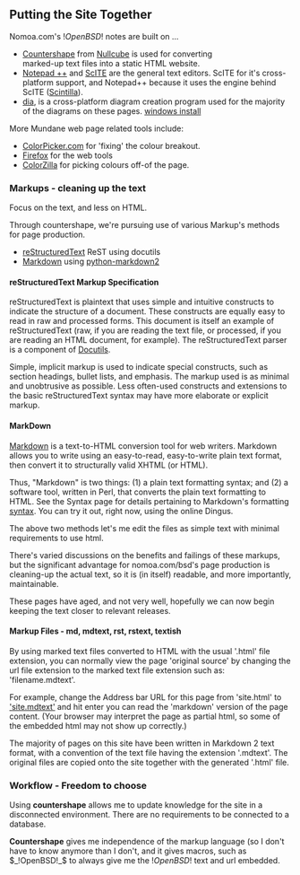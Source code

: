 ## Putting the Site Together

Nomoa.com's $!OpenBSD!$ notes are built on ...

-   [Countershape](http://github.com/samtaufa/countershape) from 
    [Nullcube](http://dev.nullcube.com) is used for converting  
    marked-up text files into a static HTML website.
-   [Notepad ++](http://notepad-plus.sourceforge.net/) and 
    [ScITE](http://scintilla.com) are the general text
    editors. ScITE for it's cross-platform support, and Notepad++ 
	because it uses the engine behind ScITE ([Scintilla](http://scintilla.com)).
-   [dia](http://projects.gnome.org/dia/), 
    is a cross-platform diagram creation program used for the 
    majority of the diagrams on these pages.
    [windows install](http://dia-installer.de/index_en.html) 

More Mundane web page related tools include:

-   [ColorPicker.com](http://www.colorpicker.com/) for 'fixing' the colour
    breakout.
-   [Firefox](http://www.mozilla.com) for the web tools
-   [ColorZilla](http://www.colorzilla.com) for picking colours off-of the page.

### Markups - cleaning up the text

Focus on the text, and less on HTML.

Through countershape, we're pursuing use of various Markup's 
methods for page production.

-   [reStructuredText](http://docutils.sourceforge.net/) ReST
    using docutils
-   [Markdown](http://daringfireball.net/projects/markdown/)
    using [python-markdown2](http://code.google.com/p/python-markdown2/) 

#### reStructuredText Markup Specification

reStructuredText is plaintext that uses simple and intuitive constructs 
to indicate the structure of a document. These constructs are equally 
easy to read in raw and processed forms. This document is itself an 
example of reStructuredText (raw, if you are reading the text file, or 
processed, if you are reading an HTML document, for example). The 
reStructuredText parser is a component of [Docutils](http://docutils.sourceforge.net).

Simple, implicit markup is used to indicate special constructs, 
such as section headings, bullet lists, and emphasis. The markup 
used is as minimal and unobtrusive as possible. Less often-used 
constructs and extensions to the basic reStructuredText syntax may 
have more elaborate or explicit markup.


#### MarkDown

[Markdown](http://daringfireball.net/projects/markdown/) is a text-to-HTML 
conversion tool for web writers. Markdown allows you to write using an
easy-to-read, easy-to-write plain text format, then convert it to 
structurally valid XHTML (or HTML).

Thus, "Markdown" is two things: (1) a plain text formatting syntax; and (2) 
a software tool, written in Perl, that converts the plain text formatting to
 HTML. See the Syntax page for details pertaining to Markdown's formatting [syntax](http://daringfireball.net/projects/markdown/syntax). You can try 
 it out, right now, using the online Dingus.
    
The above two methods let's me edit the files as simple text
with minimal requirements to use html.
    
There's varied discussions on the benefits and failings of these markups, but the significant
advantage for nomoa.com/bsd's page production is cleaning-up the actual text,
so it is (in itself) readable, and more importantly, maintainable.

These pages have aged, and not very well, hopefully we can now begin
keeping the text closer to relevant releases.

#### Markup Files - md, mdtext, rst, rstext, textish

By using marked text files converted to HTML with the usual '.html' 
file extension, you can normally view the page 'original source' 
by changing the url file extension to the marked text file extension
such as: 'filename.mdtext'.

For example, change the Address bar URL for this page from 'site.html' to
['site.mdtext'](site.mdtext) and hit enter you can read the 'markdown' version 
of the page content. (Your browser may interpret the page as partial html,
so some of the embedded html may not show up correctly.)

The majority of pages on this site have been written in Markdown 2
text format, with a convention of the text file having the extension
'.mdtext'. The original files are copied onto the site together with 
the generated '.html' file.

### Workflow - Freedom to choose

Using **countershape** allows me to update knowledge for the site in
a disconnected environment. There are no requirements to be connected to
a database.


**Countershape** gives me independence of the markup language (so I don't have to
know anymore than I don't, and it gives macros, such as $_!OpenBSD!_$ to always
give me the $!OpenBSD!$ text and url embedded.